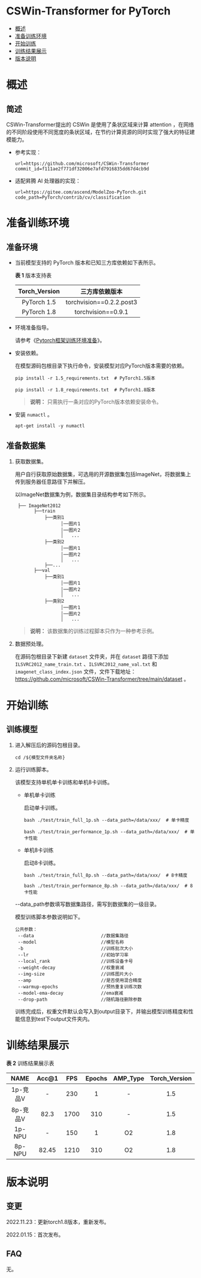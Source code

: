 # CSWin-Transformer for PyTorch

- [概述](#概述)
- [准备训练环境](#准备训练环境)
- [开始训练](#开始训练)
- [训练结果展示](#训练结果展示)
- [版本说明](#版本说明)


# 概述
## 简述

CSWin-Transformer提出的 CSWin 是使用了条状区域来计算 attention ，在网络的不同阶段使用不同宽度的条状区域，在节约计算资源的同时实现了强大的特征建模能力。

- 参考实现：
  ```
  url=https://github.com/microsoft/CSWin-Transformer
  commit_id=f111ae2f771df32006e7afd7916835dd67d4cb9d
  ```

- 适配昇腾 AI 处理器的实现：
  ```
  url=https://gitee.com/ascend/ModelZoo-PyTorch.git
  code_path=PyTorch/contrib/cv/classification
  ```


# 准备训练环境
## 准备环境

- 当前模型支持的 PyTorch 版本和已知三方库依赖如下表所示。

  **表 1**  版本支持表

  | Torch_Version      | 三方库依赖版本                                 |
  | :--------: | :----------------------------------------------------------: |
  | PyTorch 1.5 | torchvision==0.2.2.post3 |
  | PyTorch 1.8 | torchvision==0.9.1 |

- 环境准备指导。

  请参考《[Pytorch框架训练环境准备](https://www.hiascend.com/document/detail/zh/ModelZoo/pytorchframework/ptes)》。
  
- 安装依赖。
  
  在模型源码包根目录下执行命令，安装模型对应PyTorch版本需要的依赖。
  ```
  pip install -r 1.5_requirements.txt  # PyTorch1.5版本
  
  pip install -r 1.8_requirements.txt  # PyTorch1.8版本
  ```
  > **说明：** 
  >只需执行一条对应的PyTorch版本依赖安装命令。

 - 安装 `numactl` 。
   ```
   apt-get install -y numactl
   ```

## 准备数据集

1. 获取数据集。

   用户自行获取原始数据集，可选用的开源数据集包括ImageNet，将数据集上传到服务器任意路径下并解压。
   
   以ImageNet数据集为例，数据集目录结构参考如下所示。

   ```
    ├── ImageNet2012
          ├──train
              ├──类别1
                    │──图片1
                    │──图片2
                    │   ...       
              ├──类别2
                    │──图片1
                    │──图片2
                    │   ...   
              ├──...                     
          ├──val  
              ├──类别1
                    │──图片1
                    │──图片2
                    │   ...       
              ├──类别2
                    │──图片1
                    │──图片2
                    │   ...  
   ```
   > **说明：** 
   >该数据集的训练过程脚本只作为一种参考示例。

2. 数据预处理。

   在源码包根目录下新建 `dataset` 文件夹，并在 `dataset` 路径下添加 `ILSVRC2012_name_train.txt` 、`ILSVRC2012_name_val.txt` 和 `imagenet_class_index.json` 文件，文件下载地址：https://github.com/microsoft/CSWin-Transformer/tree/main/dataset 。


# 开始训练
## 训练模型

1. 进入解压后的源码包根目录。

   ```
   cd /${模型文件夹名称} 
   ```

2. 运行训练脚本。

   该模型支持单机单卡训练和单机8卡训练。

   - 单机单卡训练

     启动单卡训练。

     ```
     bash ./test/train_full_1p.sh --data_path=/data/xxx/  # 单卡精度
    
     bash ./test/train_performance_1p.sh --data_path=/data/xxx/  # 单卡性能
     ```

   - 单机8卡训练

     启动8卡训练。

     ```
     bash ./test/train_full_8p.sh --data_path=/data/xxx/  # 8卡精度
     
     bash ./test/train_performance_8p.sh --data_path=/data/xxx/  # 8卡性能
     ```

   --data_path参数填写数据集路径，需写到数据集的一级目录。

   模型训练脚本参数说明如下。

   ```
   公共参数：
    --data                         //数据集路径     
    --model                        //模型名称
    -b                             //训练批次大小
    --lr                           //初始学习率
    --local_rank                   //训练设备卡号
    --weight-decay                 //权重衰减
    --img-size                     //训练图片大小 
    --amp                          //是否使用混合精度
    --warmup-epochs                //预热重复训练次数
    --model-ema-decay              //ema衰减
    --drop-path                    //随机路径删除参数
   ```

   训练完成后，权重文件默认会写入到output目录下，并输出模型训练精度和性能信息到test下output文件夹内。

# 训练结果展示

**表 2**  训练结果展示表

|   NAME   | Acc@1 | FPS  | Epochs | AMP_Type | Torch_Version |
| :------: | :---: | :--: | :----: | :------: | :-----------: |
| 1p-竞品V |   -   | 230  | 1 |   -   | 1.5  |
| 8p-竞品V | 82.3  | 1700 | 310 | -  | 1.5 |
| 1p-NPU |   -   | 150  | 1 |   O2   | 1.8  |
| 8p-NPU |   82.45   | 1210 | 310 |   O2   | 1.8 |


# 版本说明

## 变更

2022.11.23：更新torch1.8版本，重新发布。

2022.01.15：首次发布。

## FAQ

无。